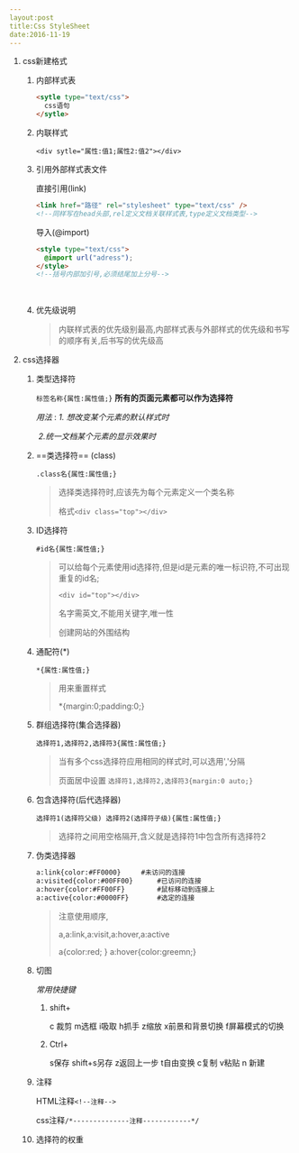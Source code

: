 ```yaml
---
layout:post
title:Css StyleSheet
date:2016-11-19
---
```




1. css新建格式

   1. 内部样式表

      ```html
      <sytle type="text/css">
        css语句
      </sytle>
      ```

   2. 内联样式

      `<div sytle="属性:值1;属性2:值2"></div>` 

   3. 引用外部样式表文件

      直接引用(link)

      ```html
      <link href="路径" rel="stylesheet" type="text/css" />
      <!--同样写在head头部,rel定义文档关联样式表,type定义文档类型-->
      ```

      导入(@import)

      ```html
      <style type="text/css">
      	@import url("adress");
      </style>
      <!--括号内部加引号,必须结尾加上分号-->
      ```

      ​

   4. 优先级说明

      > 内联样式表的优先级别最高,内部样式表与外部样式的优先级和书写的顺序有关,后书写的优先级高

2. css选择器

   1. 类型选择符

      `标签名称{属性:属性值;}`  **所有的页面元素都可以作为选择符** 

      *用法* :  *1. 想改变某个元素的默认样式时*

      ​	     *2.统一文档某个元素的显示效果时*

   2. ==类选择符== (class)

      `.class名{属性:属性值;}` 

      > 选择类选择符时,应该先为每个元素定义一个类名称
      >
      > 格式`<div class="top"></div>` 

   3. ID选择符

      `#id名{属性:属性值;}` 

      > 可以给每个元素使用id选择符,但是id是元素的唯一标识符,不可出现重复的id名;
      >
      > `<div id="top"></div>` 
      >
      > 名字需英文,不能用关键字,唯一性
      >
      > 创建网站的外围结构

   4. 通配符(*)

      `*{属性:属性值;}`

      > 用来重置样式
      >
      > *{margin:0;padding:0;}   

   5. 群组选择符(集合选择器)

      `选择符1,选择符2,选择符3{属性:属性值;}` 

      > 当有多个css选择符应用相同的样式时,可以选用','分隔
      >
      > 页面居中设置 `选择符1,选择符2,选择符3{margin:0 auto;}`

   6. 包含选择符(后代选择器)

      `选择符1(选择符父级) 选择符2(选择符子级){属性:属性值;}` 

      > 选择符之间用空格隔开,含义就是选择符1中包含所有选择符2

   7. 伪类选择器

      ```html
      a:link{color:#FF0000}		#未访问的连接
      a:visited{color:#00FF00}		#已访问的连接
      a:hover{color:#FF00FF}		#鼠标移动到连接上
      a:active{color:#0000FF}		#选定的连接
      ```

      > 注意使用顺序,
      >
      > a,a:link,a:visit,a:hover,a:active
      >
      > a{color:red; } a:hover{color:greemn;}

   8. 切图

      *常用快捷键*

      1. shift+

         c 裁剪	m选框 i吸取 h抓手 z缩放   x前景和背景切换     f屏幕模式的切换

      2. Ctrl+

         s保存     shift+s另存       z返回上一步   t自由变换    c复制     v粘贴      n 新建

   9. 注释

      HTML注释`<!--注释-->`

      css注释`/*--------------注释------------*/` 

   10. 选择符的权重

   ​